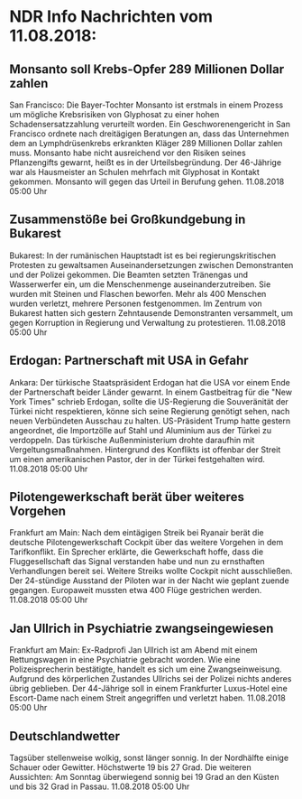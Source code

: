 # NDR Info Nachrichten vom 11.08.2018:


## Monsanto soll Krebs-Opfer 289 Millionen Dollar zahlen
San Francisco: Die Bayer-Tochter Monsanto ist erstmals in einem Prozess um mögliche Krebsrisiken von Glyphosat zu einer hohen Schadensersatzzahlung verurteilt worden. Ein Geschworenengericht in San Francisco ordnete nach dreitägigen Beratungen an, dass das Unternehmen dem an Lymphdrüsenkrebs erkrankten Kläger 289 Millionen Dollar zahlen muss. Monsanto habe nicht ausreichend vor den Risiken seines Pflanzengifts gewarnt, heißt es in der Urteilsbegründung. Der 46-Jährige war als Hausmeister an Schulen mehrfach mit Glyphosat in Kontakt gekommen. Monsanto will gegen das Urteil in Berufung gehen. 11.08.2018 05:00 Uhr 

## Zusammenstöße bei Großkundgebung in Bukarest
Bukarest: In der rumänischen Hauptstadt ist es bei regierungskritischen Protesten zu gewaltsamen Auseinandersetzungen zwischen Demonstranten und der Polizei gekommen. Die Beamten setzten Tränengas und Wasserwerfer ein, um die Menschenmenge auseinanderzutreiben. Sie wurden mit Steinen und Flaschen beworfen. Mehr als 400 Menschen wurden verletzt, mehrere Personen festgenommen. Im Zentrum von Bukarest hatten sich gestern Zehntausende Demonstranten versammelt, um gegen Korruption in Regierung und Verwaltung zu protestieren. 11.08.2018 05:00 Uhr 

## Erdogan: Partnerschaft mit USA in Gefahr
Ankara: Der türkische Staatspräsident Erdogan hat die USA vor einem Ende der Partnerschaft beider Länder gewarnt. In einem Gastbeitrag für die "New York Times" schrieb Erdogan, sollte die US-Regierung die Souveränität der Türkei nicht respektieren, könne sich seine Regierung genötigt sehen, nach neuen Verbündeten Ausschau zu halten. US-Präsident Trump hatte gestern angeordnet, die Importzölle auf Stahl und Aluminium aus der Türkei zu verdoppeln. Das türkische Außenministerium drohte daraufhin mit Vergeltungsmaßnahmen. Hintergrund des Konflikts ist offenbar der Streit um einen amerikanischen Pastor, der in der Türkei festgehalten wird. 11.08.2018 05:00 Uhr 

## Pilotengewerkschaft berät über weiteres Vorgehen
Frankfurt am Main: Nach dem eintägigen Streik bei Ryanair berät die deutsche Pilotengewerkschaft Cockpit über das weitere Vorgehen in dem Tarifkonflikt. Ein Sprecher erklärte, die Gewerkschaft hoffe, dass die Fluggesellschaft das Signal verstanden habe und nun zu ernsthaften Verhandlungen bereit sei. Weitere Streiks wollte Cockpit nicht ausschließen. Der 24-stündige Ausstand der Piloten war in der Nacht wie geplant zuende gegangen. Europaweit mussten etwa 400 Flüge gestrichen werden. 11.08.2018 05:00 Uhr 

## Jan Ullrich in Psychiatrie zwangseingewiesen
Frankfurt am Main: Ex-Radprofi Jan Ullrich ist am Abend mit einem Rettungswagen in eine Psychiatrie gebracht worden. Wie eine Polizeisprecherin bestätigte, handelt es sich um eine Zwangseinweisung. Aufgrund des körperlichen Zustandes Ullrichs sei der Polizei nichts anderes übrig geblieben. Der 44-Jährige soll in einem Frankfurter Luxus-Hotel eine Escort-Dame nach einem Streit angegriffen und verletzt haben. 11.08.2018 05:00 Uhr 

## Deutschlandwetter
Tagsüber stellenweise wolkig, sonst länger sonnig. In der Nordhälfte einige Schauer oder Gewitter. Höchstwerte 19 bis 27 Grad. Die weiteren Aussichten: Am Sonntag überwiegend sonnig bei 19 Grad an den Küsten und bis 32 Grad in Passau. 11.08.2018 05:00 Uhr 
